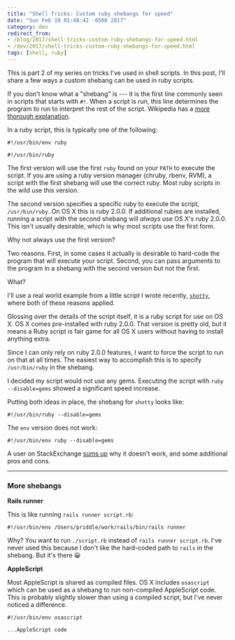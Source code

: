 ```yaml
---
title: "Shell Tricks: Custom ruby shebangs for speed"
date: "Sun Feb 19 01:48:42 -0500 2017"
category: dev
redirect_from:
- /blog/2017/shell-tricks-custom-ruby-shebangs-for-speed.html
- /dev/2017/shell-tricks-custom-ruby-shebangs-for-speed.html
tags: [shell, ruby]
---
```


This is part 2 of my series on tricks I've used in shell scripts. In this
post, I'll share a few ways a custom shebang can be used in ruby scripts.

If you don't know what a "shebang" is --- it is the first line commonly seen
in scripts that starts with `#!`. When a script is run, this line determines
the program to run to interpret the rest of the script. Wikipedia has a [more
thorough explanation][shebang wiki].

In a ruby script, this is typically one of the following:

```
#!/usr/bin/env ruby

#!/usr/bin/ruby
```

The first version will use the first `ruby` found on your `PATH` to execute
the script. If you are using a ruby version manager (chruby, rbenv, RVM), a
script with the first shebang will use the correct ruby. Most ruby scripts in
the wild use this version.

The second version specifies a specific ruby to execute the script,
`/usr/bin/ruby`. On OS X this is ruby 2.0.0. If additional rubies are
installed, running a script with the second shebang will *always* use OS X's
ruby 2.0.0. This isn't usually desirable, which is why most scripts use the
first form.

Why not always use the first version?

Two reasons. First, in some cases it actually is desirable to hard-code the
program that will execute your script. Second, you can pass arguments to the
program in a shebang with the second version but not the first.

What?

I'll use a real world example from a little script I wrote recently,
[`shotty`][shotty], where both of these reasons applied.

Glossing over the details of the script itself, it is a ruby script for use on
OS X. OS X comes pre-installed with ruby 2.0.0. That version is pretty old,
but it means a Ruby script is fair game for all OS X users without having to
install anything extra.

Since I can only rely on ruby 2.0.0 features, I want to force the script to
run on that at all times. The easiest way to accomplish this is to specify
`/usr/bin/ruby` in the shebang.

I decided my script would not use any gems. Executing the script with `ruby
--disable=gems` showed a significant speed increase.

Putting both ideas in place, the shebang for `shotty` looks like:

```
#!/usr/bin/ruby --disable=gems
```

The `env` version does not work:

```
#!/usr/bin/env ruby --disable=gems
```

A user on StackExchange [sums up][SE post] why it doesn't work, and some
additional pros and cons.

---

### More shebangs

**Rails runner**

This is like running `rails runner script.rb`:

```
#!/usr/bin/env /Users/priddle/work/rails/bin/rails runner
```

Why? You want to run `./script.rb` instead of `rails runner script.rb`. I've
never used this because I don't like the hard-coded path to `rails` in the
shebang. But it's there 😀

**AppleScript**

Most AppleScript is shared as compiled files. OS X includes `osascript` which
can be used as a shebang to run non-compiled AppleScript code. This is
probably slightly slower than using a compiled script, but I've never noticed
a difference.

```
#!/usr/bin/env osascript

...AppleScript code
```

[shebang wiki]: https://en.wikipedia.org/wiki/Shebang_(Unix)
[shotty]: https://github.com/itspriddle/shotty
[SE post]: http://unix.stackexchange.com/a/29620
